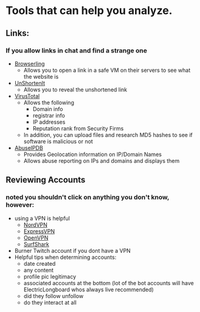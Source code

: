 # Tools that can help you analyze.

## Links:
### If you allow links in chat and find a strange one
- [Browserling](https://www.browserling.com)
  - Allows you to open a link in a safe VM on their servers to see what the website is
- [UnShortenIt](https://unshorten.it)
  - Allows you to reveal the unshortened link
- [VirusTotal](https://www.virustotal.com/gui/home/url)
  - Allows the following
    - Domain info
    - registrar info
    - IP addresses
    - Reputation rank from Security Firms
  - In addition, you can upload files and research MD5 hashes to see if software is malicious or not
- [AbuseIPDB](https://www.abuseipdb.com)
  - Provides Geolocation information on IP/Domain Names
  - Allows abuse reporting on IPs and domains and displays them

## Reviewing Accounts
### noted you shouldn't click on anything you don't know, however:
- using a VPN is helpful
  - [NordVPN](https://nordcheckout.com/?product_group=nordvpn&_ga=2.126326861.1350673216.1630452118-1817649219.1630452118&_gac=1.229553518.1630452118.Cj0KCQjwpreJBhDvARIsAF1_BU1ueFRDblpukC4Xexdj2wQ0MrqfwJLdzoHTmcx7q2QguiVdsZVdMDsaAhB-EALw_wcB&cart_id=6b6a6c2b-ab25-4b08-8770-354152d87c47)
  - [ExpressVPN](https://www.expressvpn.com/order)
  - [OpenVPN](https://openvpn.net)
  - [SurfShark](https://order.surfshark.com)
- Burner Twitch account if you dont have a VPN
- Helpful tips when determining accounts:
  - date created
  - any content
  - profile pic legitimacy
  - associated accounts at the bottom (lot of the bot accounts will have ElectricLongboard whos always live recommended)
  - did they follow unfollow
  - do they interact at all